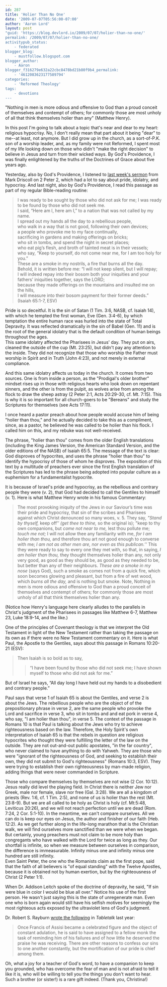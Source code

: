 ```yaml
---
id: 287
title: 'Holier Than No One'
date: '2009-07-07T05:56:00-07:00'
author: 'Aaron Lord'
layout: post
"guid: 'https://blog.devlord.io/2009/07/07/holier-than-no-one/'
permalink: /2009/07/07/holier-than-no-one/
activitypub_status:
    - federated
blogger_blog:
    - mustfollow.blogspot.com
blogger_author:
    - Aaron
blogger_f316279e632a22cbc8478bd21b80f9b4_permalink:
    - '4612083623177589794'
categories:
    - 'Reformed Theology'
tags:
    - devotions
---
```


<!--.hangingindent { padding-left:1em;text-indent: -1em; }-->"Nothing in men is more odious and offensive to God than a proud conceit of themselves and contempt of others; for commonly those are most unholy of all that think themselves holier than any" (Matthew Henry).

In this post I'm going to talk about a topic that's near and dear to my heart: religious hypocrisy. No, I don't really mean that part about it being "dear" to me--at least, not anymore. But I did grow up in the church, as a sort-of-P.K. son of a worship leader, and, as my family were not Reformed, I spent most of my life looking down on those who didn't "make the right decision" to believe in Jesus and turn from their wicked ways. By God's Providence, I was finally enlightened by the truths of the Doctrines of Grace about five years ago.

Yesterday, also by God's Providence, I listened to <a href="http://www.marshillchurch.org/media/trial/doctrine-from-false-teachers-part-2">last week's sermon</a> from Mark Driscoll on 2 Peter 2, which had a lot to say about pride, idolatry, and hypocrisy. And last night, also by God's Providence, I read this passage as part of my regular Bible-reading routine:
<blockquote>I was ready to be sought by those who did not ask for me;
I was ready to be found by those who did not seek me.
<div class="hangingindent">I said, “Here am I, here am I,”
to a nation that was not called by my name.</div>
<div class="hangingindent">I spread out my hands all the day
to a rebellious people,</div>
<div class="hangingindent">who walk in a way that is not good,
following their own devices;</div>
<div class="hangingindent">a people who provoke me
to my face continually,</div>
<div class="hangingindent">sacrificing in gardens
and making offerings on bricks;</div>
<div class="hangingindent">who sit in tombs,
and spend the night in secret places;</div>
<div class="hangingindent">who eat pig’s flesh,
and broth of tainted meat is in their vessels;</div>
<div class="hangingindent">who say, “Keep to yourself,
do not come near me, for I am too holy for you.”</div>
<div class="hangingindent">These are a smoke in my nostrils,
a fire that burns all the day.</div>
<div class="hangingindent">Behold, it is written before me:
“I will not keep silent, but I will repay;</div>
<div class="hangingindent">I will indeed repay into their bosom
both your iniquities and your fathers’ iniquities together,
says the LORD;</div>
because they made offerings on the mountains
and insulted me on the hills,
<div class="hangingindent">I will measure into their bosom
payment for their former deeds.” (Isaiah 65:1-7, ESV)</div></blockquote>
Pride is so deceitful. It is the sin of Satan (1 Tim. 3:6, NASB, cf. Isaiah 14), with which he tempted the first woman, Eve (Gen. 3:4-6), by which temptation the entire human race was hurled into the state of Total Depravity. It was reflected dramatically in the sin of Babel (Gen. 11) and is the root of the general idolatry that is the default condition of human beings throughout the ages.
<div></div>
<div>This same idolatry affected the Pharisees in Jesus' day. They put on airs, cleaned the outside of the cup (Mt. 23:25), but didn't pay any attention to the inside. They did not recognize that those who worship the Father must worship in Spirit and in Truth (John 4:23), and not merely in external compliance.</div>
<div></div>
<div>

And this same idolatry affects us today in the church. It comes from two sources. One is from inside a person, as the "Prodigal's older brother" mindset rises up in those with religious hearts who look down on repentant sinners, and the other is from the pulpit, as wolves arise from among the flock to draw the sheep astray (2 Peter 2:1, Acts 20:29-30, cf. Mt. 7:15). This is why it is so important for all church-goers to be "Bereans" and study the Scriptures for themselves (see Acts 17:11).
<div>I once heard a pastor preach about how people would accuse him of being "holier than thou," and he actually decided to take this as a compliment, since, as a pastor, he believed he was called to be holier than his flock. I called him on this, and my rebuke was not well-received.</div>
<div></div>
<div>

The phrase, "holier than thou" comes from the older English translations (including the King James Version, the American Standard Version, and the older editions of the NASB) of Isaiah 65:5. The message of the text is clear: God disproves of hypocrites, and uses the phrase "holier than thou" to identify the hypocrisy of those of whom he disproves. The exposition of this text by a multitude of preachers ever since the first English translation of the Scriptures has led to the phrase being adopted into popular culture as a euphemism for a fundamentalist hypocrite.

It is because of Israel's pride and hypocrisy, as the rebellious and contrary people they were (v. 2), that God had decided to call the Gentiles to himself (v. 1). Here is what Matthew Henry wrote in his famous Commentary:
<blockquote>The most provoking iniquity of the Jews in our Saviour’s time was their pride and hypocrisy, that sin of the scribes and Pharisees against which Christ denounced so many woes, v. 5. They say, <em>"Stand by thyself,</em> keep off’’ <em>(get thee to thine,</em> so the original is); "keep to thy own companions, but <em>come not near to me,</em> lest thou pollute me; <em>touch me not;</em> I will not allow thee any familiarity with me, <em>for I am holier than thou,</em> and therefore thou art not good enough to converse with me; <em>I am not as other men are, nor even as this publican.’’</em> This they were ready to say to every one they met with, so that, in saying, <em>I am holier than thou,</em> they thought themselves holier than any, not only very good, as good as they should be, as good as they needed to be, but better than any of their neighbours. <em>These are a smoke in my nose</em> (says God), such a smoke as comes not from a quick fire, which soon becomes glowing and pleasant, but from a fire of wet wood, which <em>burns all the day,</em> and is nothing but smoke. Note, Nothing in men is more odious and offensive to God than a proud conceit of themselves and contempt of others; for commonly those are most unholy of all that think themselves holier than any.</blockquote>
(Notice how Henry's language here clearly alludes to the parallels in Christ's judgment of the Pharisees in passages like Matthew 6-7, Matthew 23, Luke 18:9-14, and the like.)

One of the principles of Covenant theology is that we interpret the Old Testament in light of the New Testament rather than taking the passage on its own as if there were no New Testament commentary on it. Here is what Paul, the Apostle to the Gentiles, says about this passage in Romans 10:20-21 (ESV):

</div>
<blockquote>Then Isaiah is so bold as to say,
<blockquote class="hangingindent">“I have been found by those who did not seek me;
I have shown myself to those who did not ask for me.”</blockquote>
</blockquote>
But of Israel he says, “All day long I have held out my hands to a disobedient and contrary people.”
<div>

Paul says that verse 1 of Isaiah 65 is about the Gentiles, and verse 2 is about the Jews. The rebellious people who are the object of of the prepositionary phrase in verse 2, are the same people who provoke the Lord and sacrifice in verse 3, who sit in tombs and and eat pork in verse 4, who say, "I am holier than thou", in verse 5. The context of the passage in Romans 10 is that Paul is talking about the Jews who try to achieve righteousness based on the law. Therefore, the Holy Spirit's own interpretation of Isaiah 65 is that the rebels in question are religious hypocrites who thought they were fulfilling the letter of the law on the outside. They are not out-and-out public apostates, "in the far country", who never claimed to have anything to do with Yahweh. They are those who were "ignorant of the righteousness of God, and seeking to establish their own, they did not submit to God's righteousness" (Romans 10:3, ESV). They were trying to establish their own righteousness by man-made religion, adding things that were never commanded in Scripture.

</div>
<div>Those who compare themselves by themselves are not wise (2 Cor. 10:12). Jesus really did level the playing field. In Christ there is neither Jew nor Greek, male nor female, slave nor free (Gal. 3:28). We are all a kingdom of priests (Rev. 1:6, cf. 1 Tim. 2:5), and none of us is holier than the rest (Mt. 23:8-9). But we are all called to be holy as Christ is holy (cf. Mt:5:48, Leviticus 20:26), and we will not reach perfection until we are dead (Rom. 7:24, 2 Cor. 5:1-10). In the meantime, we can't compare ourselves. All we can do is keep our eyes on Jesus, the author and finisher of our faith (Heb. 12:2). As we get further along in the life-long marathon that is the Christian walk, we will find ourselves more sanctified than we were when we began. But certainly, young preachers must not claim to be more holy than congregants who have walked with the Lord for twice as long as they. Our shortfall is infinite, so when we measure between ourselves in comparison, the difference is immeasurable. Infinity minus one and infinity minus one hundred are still infinity.</div>
<div></div>
<div>Even Saint Peter, the one who the Romanists claim as the first pope, said that the faith of all believers is "of equal standing" with the Twelve Apostles, because it is obtained not by human exertion, but by the righteousness of Christ (2 Peter 1:1).</div>
<div>

When Dr. Addison Leitch spoke of the doctrine of depravity, he said, "If sin were blue in color I would be blue all over." Notice his use of the first person. He wasn't just saying this is the state of unregenerate man. Even one who is born again would still have his selfish motives for seemingly the most righteous acts exposed by the ultraviolet lens of God's judgment.

</div>
Dr. Robert S. Rayburn <a href="http://www.ligonier.org/tabletalk/2008/5/1059_Pride_&amp;_Humility">wrote the following</a> in <em>Tabletalk</em> last year:
<blockquote>Once Francis of Assisi became a celebrated figure and the object of constant adulation, he is said to have assigned to a fellow monk the task of reminding him of his failures and of how little he deserved the praise he was receiving. There are other reasons to confess our sins to one another constantly, but the mortification of our pride is chief among them.</blockquote>
<div>

Oh, what a joy for a teacher of God's word, to have a companion to keep you grounded, who has overcome the fear of man and is not afraid to tell it like it is, who will be willing to tell you the things you don't want to hear. Such a brother (or sister!) is a rare gift indeed. (Thank you, Christina!)

</div>
</div>